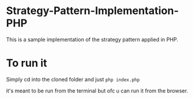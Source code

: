 # Strategy-Pattern-Implementation-PHP
This is a sample implementation of the strategy pattern applied in PHP.

# To run it
Simply cd into the cloned folder and just 
`php index.php`

it's meant to be run from the terminal but ofc u can run it from the browser.
